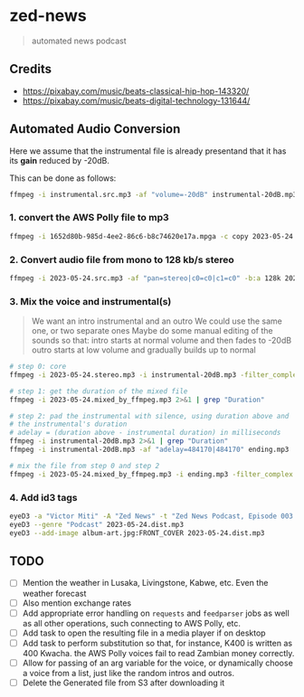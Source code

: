 # zed-news

> automated news podcast

## Credits

- <https://pixabay.com/music/beats-classical-hip-hop-143320/>
- <https://pixabay.com/music/beats-digital-technology-131644/>

## Automated Audio Conversion

Here we assume that the instrumental file is already presentand that it has its **gain** reduced by -20dB.

This can be done as follows:

```bash
ffmpeg -i instrumental.src.mp3 -af "volume=-20dB" instrumental-20dB.mp3
```

### 1. convert the AWS Polly file to mp3

```bash
ffmpeg -i 1652d80b-985d-4ee2-86c6-b8c74620e17a.mpga -c copy 2023-05-24.src.mp3
```

### 2. Convert audio file from mono to 128 kb/s stereo

```bash
ffmpeg -i 2023-05-24.src.mp3 -af "pan=stereo|c0=c0|c1=c0" -b:a 128k 2023-05-24.stereo.mp3
```

### 3. Mix the voice and instrumental(s)

> We want an intro instrumental and an outro
> We could use the same one, or two separate ones
> Maybe do some manual editing of the sounds so that:
> intro starts at normal volume and then fades to -20dB
> outro starts at low volume and gradually builds up to normal

```bash
# step 0: core
ffmpeg -i 2023-05-24.stereo.mp3 -i instrumental-20dB.mp3 -filter_complex amix=inputs=2:duration=longest:dropout_transition=0:weights="1 0.25":normalize=0 2023-05-24.mixed_by_ffmpeg.mp3

# step 1: get the duration of the mixed file
ffmpeg -i 2023-05-24.mixed_by_ffmpeg.mp3 2>&1 | grep "Duration"

# step 2: pad the instrumental with silence, using duration above and
# the instrumental's duration
# adelay = (duration above - instrumental duration) in milliseconds
ffmpeg -i instrumental-20dB.mp3 2>&1 | grep "Duration"
ffmpeg -i instrumental-20dB.mp3 -af "adelay=484170|484170" ending.mp3

# mix the file from step 0 and step 2
ffmpeg -i 2023-05-24.mixed_by_ffmpeg.mp3 -i ending.mp3 -filter_complex amix=inputs=2:duration=longest:dropout_transition=0:weights="1 0.25":normalize=0 2023-05-24.dist.mp3
```

### 4. Add id3 tags

```bash
eyeD3 -a "Victor Miti" -A "Zed News" -t "Zed News Podcast, Episode 003 (Wednesday 24 May 2023)" -n 3 -Y 2023 2023-05-24.dist.mp3
eyeD3 --genre "Podcast" 2023-05-24.dist.mp3
eyeD3 --add-image album-art.jpg:FRONT_COVER 2023-05-24.dist.mp3
```

## TODO

- [ ] Mention the weather in Lusaka, Livingstone, Kabwe, etc. Even the weather forecast
- [ ] Also mention exchange rates
- [ ] Add appropriate error handling on `requests` and `feedparser` jobs as well as all other operations, such connecting to AWS Polly, etc.
- [ ] Add task to open the resulting file in a media player if on desktop
- [ ] Add task to perform substitution so that, for instance, K400 is written as 400 Kwacha. the AWS Polly voices fail to read Zambian money correctly.
- [ ] Allow for passing of an arg variable for the voice, or dynamically choose a voice from a list, just like the random intros and outros.
- [ ] Delete the Generated file from S3 after downloading it
